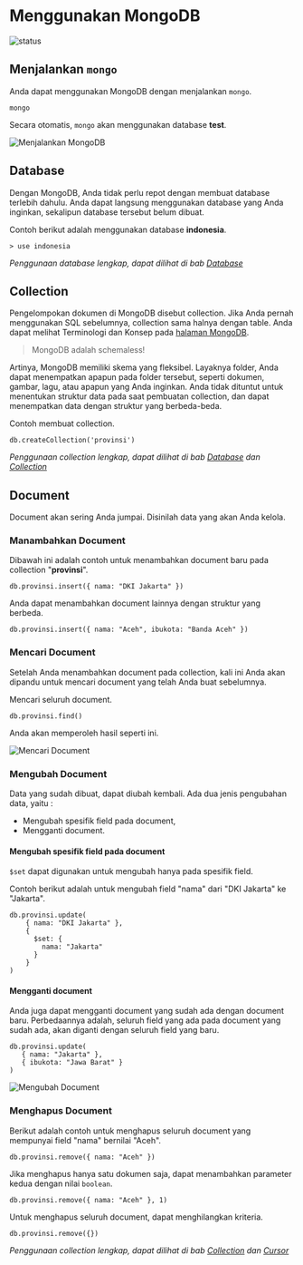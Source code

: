 # Menggunakan MongoDB

![status](https://dl.dropboxusercontent.com/u/83581209/mongodb-untuk-indonesia/button.status.dalam-pengembangan.png)


## Menjalankan `mongo`
Anda dapat menggunakan MongoDB dengan menjalankan `mongo`.

    mongo
    

Secara otomatis, `mongo` akan menggunakan database **test**.

![Menjalankan MongoDB](https://dl.dropboxusercontent.com/u/83581209/mongodb-untuk-indonesia/assets/menggunakan_mongodb.1.png)

## Database

Dengan MongoDB, Anda tidak perlu repot dengan membuat database terlebih dahulu. Anda dapat langsung menggunakan database yang Anda inginkan, sekalipun database tersebut belum dibuat.

Contoh berikut adalah menggunakan database **indonesia**.

    > use indonesia


*Penggunaan database lengkap, dapat dilihat di bab [Database](database.md)*

## Collection

Pengelompokan dokumen di MongoDB disebut collection. Jika Anda pernah menggunakan SQL sebelumnya, collection sama halnya dengan table. Anda dapat melihat Terminologi dan Konsep pada [halaman MongoDB](mongodb.md).

> MongoDB adalah schemaless!

Artinya, MongoDB memiliki skema yang fleksibel. Layaknya folder, Anda dapat menempatkan apapun pada folder tersebut, seperti dokumen, gambar, lagu, atau apapun yang Anda inginkan. Anda tidak dituntut untuk menentukan struktur data pada saat pembuatan collection, dan dapat menempatkan data dengan struktur yang berbeda-beda.

Contoh membuat collection.

    db.createCollection('provinsi')

*Penggunaan collection lengkap, dapat dilihat di bab [Database](database.md) dan [Collection](collection.md)*

## Document

Document akan sering Anda jumpai. Disinilah data yang akan Anda kelola.


### Manambahkan Document

Dibawah ini adalah contoh untuk menambahkan document baru pada collection "**provinsi**".

    db.provinsi.insert({ nama: "DKI Jakarta" })
    
Anda dapat menambahkan document lainnya dengan struktur yang berbeda.

    db.provinsi.insert({ nama: "Aceh", ibukota: "Banda Aceh" })
    

### Mencari Document

Setelah Anda menambahkan document pada collection, kali ini Anda akan dipandu untuk mencari document yang telah Anda buat sebelumnya.

Mencari seluruh document.

    db.provinsi.find()

Anda akan memperoleh hasil seperti ini.

![Mencari Document](https://dl.dropboxusercontent.com/u/83581209/mongodb-untuk-indonesia/assets/menggunakan_mongodb.2.png)


### Mengubah Document

Data yang sudah dibuat, dapat diubah kembali. Ada dua jenis pengubahan data, yaitu :

- Mengubah spesifik field pada document,
- Mengganti document.


#### Mengubah spesifik field pada document

`$set` dapat digunakan untuk mengubah hanya pada spesifik field.

Contoh berikut adalah untuk mengubah field "nama" dari "DKI Jakarta" ke "Jakarta".

    db.provinsi.update(
        { nama: "DKI Jakarta" },
        {
          $set: {
            nama: "Jakarta"
          }
        }
    )
    
    
#### Mengganti document

Anda juga dapat mengganti document yang sudah ada dengan document baru. Perbedaannya adalah, seluruh field yang ada pada document yang sudah ada, akan diganti dengan seluruh field yang baru.


    db.provinsi.update(
       { nama: "Jakarta" },
       { ibukota: "Jawa Barat" }
    )

![Mengubah Document](https://dl.dropboxusercontent.com/u/83581209/mongodb-untuk-indonesia/assets/menggunakan_mongodb.3.png)


### Menghapus Document

Berikut adalah contoh untuk menghapus seluruh document yang mempunyai field "nama" bernilai "Aceh".

    db.provinsi.remove({ nama: "Aceh" })

Jika menghapus hanya satu dokumen saja, dapat menambahkan parameter kedua dengan nilai `boolean`.

    db.provinsi.remove({ nama: "Aceh" }, 1)
    
Untuk menghapus seluruh document, dapat menghilangkan kriteria.

    db.provinsi.remove({})

*Penggunaan collection lengkap, dapat dilihat di bab [Collection](collection.md) dan [Cursor](cursor.md)*












